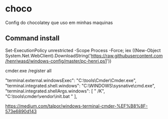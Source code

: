 # choco

Config do chocolatey que uso em minhas maquinas

## Command install

Set-ExecutionPolicy unrestricted -Scope Process -Force; iex ((New-Object System.Net.WebClient).DownloadString('https://raw.githubusercontent.com/henriwasd/windows-config/master/pc-henri.ps1'))

cmder.exe /register all

"terminal.external.windowsExec": "C:\\tools\\Cmder\\Cmder.exe",
  "terminal.integrated.shell.windows": "C:\\WINDOWS\\sysnative\\cmd.exe",
  "terminal.integrated.shellArgs.windows": [
    " /K", "C:\\tools\\cmder\\vendor\\init.bat "
  ],
  
  https://medium.com/talpor/windows-terminal-cmder-%EF%B8%8F-573e6890d143
